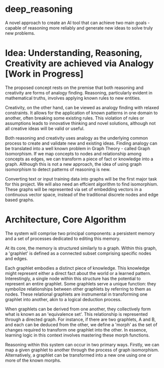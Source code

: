 # deep_reasoning
A novel approach to create an AI tool that can achieve two main goals - capable of reasoning more reliably and generate new ideas to solve truly new problems.


# Idea: Understanding, Reasoning, Creativity are achieved via Analogy [Work in Progress]

The proposed concept rests on the premise that both reasoning and creativity are forms of analogy finding. Reasoning, particularly evident in mathematical truths, involves applying known rules to new entities.

Creativity, on the other hand, can be viewed as analogy finding with relaxed constraints. It allows for the application of known patterns in one domain to another, often breaking some existing rules. This violation of rules or assumptions leads to innovative thinking and novel solutions, although not all creative ideas will be valid or useful.

Both reasoning and creativity uses analogy as the underlying common process to create and validate new and existing ideas. Finding analogy can be translated into a well known problem in Graph Theory - called Graph Isomorphism. If we map concepts to nodes and relationship among concepts as edges, we can transform a piece of fact or knowledge into a graph. Although this is not a new approach, the idea of using graph isomorphism to detect patterns of reasoning is new. 

Converting text or input training data into graphs will be the first major task for this project. We will also need an effcient algorithm to find isomorphism. These graphs will be represented via set of embedding vectors in a continuous vector space, instead of the traditional discrete nodes and edge based graphs.

# Architecture, Core Algorithm

The system will comprise two principal components: a persistent memory and a set of processes dedicated to editing this memory.

At its core, the memory is structured similarly to a graph. Within this graph, a 'graphlet' is defined as a connected subset comprising specific nodes and edges.

Each graphlet embodies a distinct piece of knowledge. This knowledge might represent either a direct fact about the world or a learned pattern. Interestingly, a single node within this structure has the potential to represent an entire graphlet. Some graphlets serve a unique function: they symbolize relationships between other graphlets by referring to them as nodes. These relational graphlets are instrumental in transforming one graphlet into another, akin to a logical deduction process.

When graphlets can be derived from one another, they collectively form what is known as an 'equivalence set'. This relationship is represented through a directed graph. For instance, if there are two graphlets, A and B, and each can be deduced from the other, we define a 'morph' as the set of changes required to transform one graphlet into the other. In essence, learning logic in this context involves mastering these morph functions.

Reasoning within this system can occur in two primary ways. Firstly, we can map a given graphlet to another through the process of graph isomorphism. Alternatively, a graphlet can be transformed into a new one using one or more of the known morphs.

